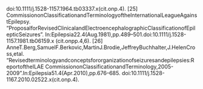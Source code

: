 doi:10.1111/j.1528-1157.1964.tb03337.x(cit.onp.4).
[25] CommissiononClassificationandTerminologyoftheInternationalLeagueAgainstEpilepsy.
“ProposalforRevisedClinicalandElectroencephalographicClassificationofEpilepticSeizures”.
In:Epilepsia22.4(Aug.1981),pp.489–501.doi:10.1111/j.1528-1157.1981.tb06159.x
(cit.onpp.4,6).
[26] AnneT.Berg,SamuelF.Berkovic,MartinJ.Brodie,JeffreyBuchhalter,J.HelenCross,etal.
“Revisedterminologyandconceptsfororganizationofseizuresandepilepsies:ReportoftheILAE
CommissiononClassificationandTerminology,2005-2009”.In:Epilepsia51.4(Apr.2010),pp.676–685.
doi:10.1111/j.1528-1167.2010.02522.x(cit.onp.4).